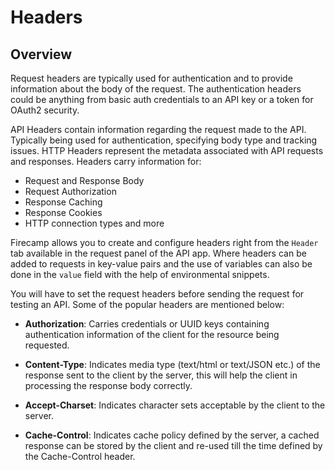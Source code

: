 # Headers

## Overview
Request headers are typically used for authentication and to provide information about the body of the request. The authentication headers could be anything from basic auth credentials to an API key or a token for OAuth2 security.

API Headers contain information regarding the request made to the API. Typically being used for authentication, specifying body type and tracking issues. HTTP Headers represent the metadata associated with API requests and responses. Headers carry information for:

- Request and Response Body
- Request Authorization
- Response Caching
- Response Cookies
- HTTP connection types and more

Firecamp allows you to create and configure headers right from the `Header` tab available in the request panel of the API app. Where headers can be added to requests in key-value pairs and the use of variables can also be done in the `value` field with the help of environmental snippets.

You will have to set the request headers before sending the request for testing an API. Some of the popular headers are mentioned below:

- **Authorization**: Carries credentials or UUID keys containing authentication information of the client for the resource being requested.

- **Content-Type**: Indicates media type (text/html or text/JSON etc.) of the response sent to the client by the server, this will help the client in processing the response body correctly.

- **Accept-Charset**: Indicates character sets acceptable by the client to the server.

- **Cache-Control**: Indicates cache policy defined by the server, a cached response can be stored by the client and re-used till the time defined by the Cache-Control header.
